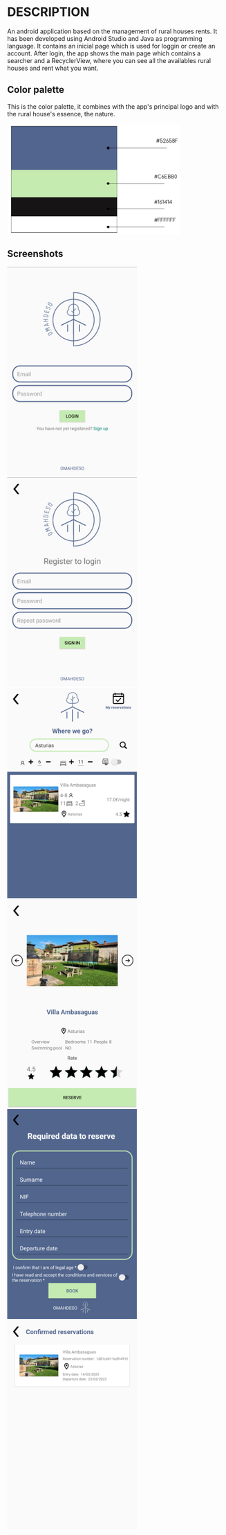# DESCRIPTION
An android application based on the management of rural houses rents. It has been developed using Android Studio and Java as programming language.
It contains an inicial page which is used for loggin or create an account. After login, the app shows the main page which contains a searcher and a RecyclerView, where you can see all the availables rural houses and rent what you want.

## Color palette

This is the color palette, it combines with the app's principal logo and with the rural house's essence, the nature.

<img src=/Screenshots/Colors.png alt="Color Palette" width="400"/>

## Screenshots

<img src=/Screenshots/IMG1.png alt="Color Palette" width="300"/> <img src=/Screenshots/IMG2.png alt="Color Palette" width="300"/>
<img src=/Screenshots/IMG3.png alt="Color Palette" width="300"/> <img src=/Screenshots/IMG4.png alt="Color Palette" width="300"/>
<img src=/Screenshots/IMG5.png alt="Color Palette" width="300"/> <img src=/Screenshots/IMG6.png alt="Color Palette" width="300"/>
